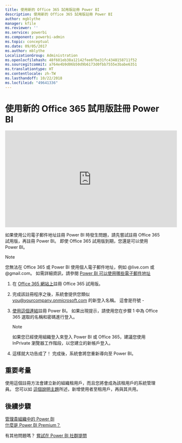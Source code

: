 ```yaml
---
title: 使用新的 Office 365 試用版註冊 Power BI
description: 使用新的 Office 365 試用版註冊 Power BI
author: mgblythe
manager: kfile
ms.reviewer: ''
ms.service: powerbi
ms.component: powerbi-admin
ms.topic: conceptual
ms.date: 09/05/2017
ms.author: mblythe
LocalizationGroup: Administration
ms.openlocfilehash: 48f601eb38a12142fee6fbe31fc4348158711f52
ms.sourcegitcommit: a764e4b9d06b50d9b6173d0fbb7555e3babe6351
ms.translationtype: HT
ms.contentlocale: zh-TW
ms.lasthandoff: 10/22/2018
ms.locfileid: "49641336"
---
```

# <a name="signing-up-for-power-bi-with-a-new-office-365-trial"></a>使用新的 Office 365 試用版註冊 Power BI

<iframe width="560" height="315" src="https://www.youtube.com/embed/gbSuFST-Nx4?showinfo=0" frameborder="0" allowfullscreen></iframe>

如果使用公司電子郵件地址註冊 Power BI 時發生問題，請先嘗試註冊 Office 365 試用版，再註冊 Power BI。 即使 Office 365 試用版到期，您還是可以使用 Power BI。

> [!NOTE]
> 您無法在 Office 365 或 Power BI 使用個人電子郵件地址，例如 @live.com 或 @gmail.com。 如需詳細資訊，請參閱 [Power BI 可以使用哪些電子郵件地址](service-self-service-signup-for-power-bi.md#what-email-address-can-be-used-with-power-bi)

1. 在 [Office 365 網站上](https://go.microsoft.com/fwlink/p/?LinkID=403802)註冊 Office 365 試用版。

1. 完成該註冊程序之後，系統會提供您類似 you@yourcompany.onmicrosoft.com 的新登入名稱。  這會是符號 -

1. [使用這個連結](https://portal.office.com/Start/Confirm?Sku=a403ebcc-fae0-4ca2-8c8c-7a907fd6c235&ru=https%3A%2F%2Fapp.powerbi.com%3FredirectedFromSignup%3D1%26noSignUpCheck%3D1)註冊 Power BI。  如果出現提示，請使用您在步驟 1 中為 Office 365 選取的名稱和密碼進行登入。

   > [!NOTE]
   > 如果您已經使用組織登入來登入 Power BI 或 Office 365，建議您使用 InPrivate 瀏覽器工作階段，以您建立的新帳戶登入。

1. 這樣就大功告成了！  完成後，系統會將您重新導向至 Power BI。

## <a name="important-considerations"></a>重要考量

使用這個註冊方法會建立新的組織租用戶，而且您將會成為該租用戶的系統管理員。 您可以如 [這個說明主題](https://support.office.com/en-sg/article/Add-users-individually-to-Office-365---Admin-Help-1970f7d6-03b5-442f-b385-5880b9c256ec?ui=en-US&rs=en-SG&ad=SG)所述，新增使用者至租用戶，再與其共用。

## <a name="next-steps"></a>後續步驟

[管理貴組織中的 Power BI](service-admin-administering-power-bi-in-your-organization.md)  
[什麼是 Power BI Premium？](service-premium.md)  

有其他問題嗎？ [嘗試在 Power BI 社群提問](http://community.powerbi.com/)